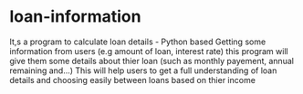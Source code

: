 # loan-information
It,s a program to calculate loan details - Python based
Getting some information from users (e.g amount of loan, interest rate) this program will give them some details about thier loan (such as monthly payement, annual remaining and...)
This will help users to get a full understanding of loan details and choosing easily between loans based on thier income
